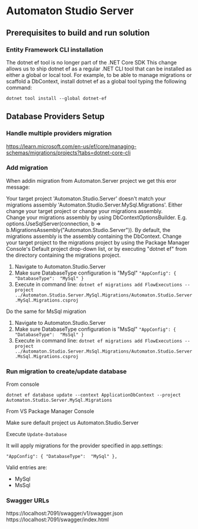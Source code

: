﻿# Automaton Studio Server

## Prerequisites to build and run solution


### Entity Framework CLI installation

The dotnet ef tool is no longer part of the .NET Core SDK
This change allows us to ship dotnet ef as a regular .NET CLI tool that can be installed as either a global or local tool. For example, to be able to manage migrations or scaffold a DbContext, install dotnet ef as a global tool typing the following command:

``dotnet tool install --global dotnet-ef``

## Database Providers Setup

### Handle multiple providers migration
https://learn.microsoft.com/en-us/ef/core/managing-schemas/migrations/projects?tabs=dotnet-core-cli

### Add migration

When addin migration from Automaton.Server project we get this eror message:

Your target project 'Automaton.Studio.Server' doesn't match your migrations assembly 'Automaton.Studio.Server.MySql.Migrations'. Either change your target project or change your migrations assembly.                                       
Change your migrations assembly by using DbContextOptionsBuilder. E.g. options.UseSqlServer(connection, b => b.MigrationsAssembly("Automaton.Studio.Server")). By default, the migrations assembly is the assembly containing the DbContext. 
Change your target project to the migrations project by using the Package Manager Console's Default project drop-down list, or by executing "dotnet ef" from the directory containing the migrations project.                                

1. Navigate to Automaton.Studio.Server
2. Make sure DatabaseType configuration is "MySql"
 ``"AppConfig": {
    "DatabaseType":  "MySql"
  }``
3. Execute in command line:
``dotnet ef migrations add FlowExecutions --project ../Automaton.Studio.Server.MySql.Migrations/Automaton.Studio.Server.MySql.Migrations.csproj``

Do the same for MsSql migration

1. Navigate to Automaton.Studio.Server
2. Make sure DatabaseType configuration is "MsSql"
 ``"AppConfig": {
    "DatabaseType":  "MsSql"
  }``
3. Execute in command line:
``dotnet ef migrations add FlowExecutions --project ../Automaton.Studio.Server.MsSql.Migrations/Automaton.Studio.Server.MsSql.Migrations.csproj``

### Run migration to create/update database

From console

``dotnet ef database update --context ApplicationDbContext --project Automaton.Studio.Server.MySql.Migrations``

From VS Package Manager Console

Make sure default project us Automaton.Studio.Server

Execute ``Update-Database``

It will apply migrations for the provider specified in app.settings:

``
  "AppConfig": {
    "DatabaseType":  "MySql"
  },
``

Valid entries are:

* MySql
* MsSql



### Swagger URLs

https://localhost:7091/swagger/v1/swagger.json
https://localhost:7091/swagger/index.html











